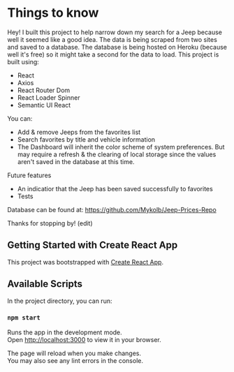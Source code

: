 # Things to know
Hey! I built this project to help narrow down my search for a Jeep because well it seemed like a good idea.  The data is being scraped from two sites and saved to a database. The database is being hosted on Heroku (because well it's free) so it might take a second for the data to load. This project is built using:
- React
- Axios
- React Router Dom
- React Loader Spinner
- Semantic UI React


You can:
- Add & remove Jeeps from the favorites list
- Search favorites by title and vehicle information
- The Dashboard will inherit the color scheme of system preferences. But may require a refresh & the clearing of local storage since the values aren't saved in the database at this time. 

Future features
- An indicatior that the Jeep has been saved successfully to favorites
- Tests

Database can be found at:
https://github.com/Mykolb/Jeep-Prices-Repo

Thanks for stopping by! (edit)


## Getting Started with Create React App

This project was bootstrapped with [Create React App](https://github.com/facebook/create-react-app).

## Available Scripts

In the project directory, you can run:

### `npm start`

Runs the app in the development mode.\
Open [http://localhost:3000](http://localhost:3000) to view it in your browser.

The page will reload when you make changes.\
You may also see any lint errors in the console.
